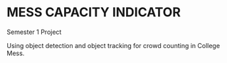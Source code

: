 # MESS CAPACITY INDICATOR

Semester 1 Project

Using object detection and object tracking for crowd counting in College Mess.
